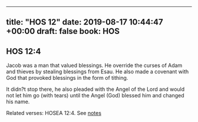 
---
title: "HOS 12"
date: 2019-08-17 10:44:47 +00:00
draft: false
book: HOS
---

## HOS 12:4

Jacob was a man that valued blessings. He override the curses of Adam and thieves by stealing blessings from Esau. He also made a covenant with God that provoked blessings in the form of tithing.

It didn?t stop there, he also pleaded with the Angel of the Lord and would not let him go (with tears) until the Angel (God) blessed him and changed his name.

Related verses: HOSEA 12:4. See [notes](https://my.bible.com/notes/3232824299367424698)


